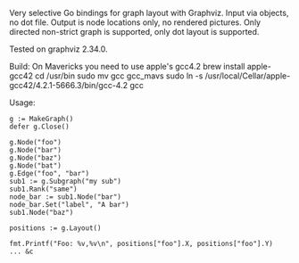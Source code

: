 Very selective Go bindings for graph layout with Graphviz.
Input via objects, no dot file.
Output is node locations only, no rendered pictures.
Only directed non-strict graph is supported, only dot layout is supported.

Tested on graphviz 2.34.0.

Build:
	On Mavericks you need to use apple's gcc4.2
	brew install apple-gcc42
	cd /usr/bin
	sudo mv gcc gcc_mavs
	sudo ln -s /usr/local/Cellar/apple-gcc42/4.2.1-5666.3/bin/gcc-4.2 gcc

Usage:

	g := MakeGraph()
	defer g.Close()

	g.Node("foo")
	g.Node("bar")
	g.Node("baz")
	g.Node("bat")
	g.Edge("foo", "bar")
	sub1 := g.Subgraph("my sub")
	sub1.Rank("same")
	node_bar := sub1.Node("bar")
	node_bar.Set("label", "A bar")
	sub1.Node("baz")

	positions := g.Layout()

	fmt.Printf("Foo: %v,%v\n", positions["foo"].X, positions["foo"].Y)
    ... &c

